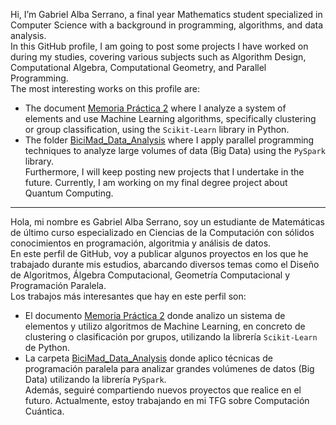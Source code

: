 Hi, I’m Gabriel Alba Serrano, a final year Mathematics student specialized in Computer Science with a background in programming, algorithms, and data analysis. <br>
In this GitHub profile, I am going to post some projects I have worked on during my studies, covering various subjects such as Algorithm Design, 
Computational Algebra, Computational Geometry, and Parallel Programming. <br>
The most interesting works on this profile are:
- The document [Memoria Práctica 2](https://github.com/GabrielAlbaSerrano/Computational_Geometry/blob/main/Memoria%20pr%C3%A1ctica%202%20-%20Diagrama%20de%20Voronoi%20y%20Clustering.pdf) where I analyze a system of elements and use Machine Learning algorithms, specifically clustering or group classification, using the `Scikit-Learn` library in Python.
- The folder [BiciMad_Data_Analysis](https://github.com/GabrielAlbaSerrano/Parallel_Programming/tree/main/BiciMad_Data_Analysis) where I apply parallel programming techniques to analyze large volumes of data (Big Data) using the `PySpark` library. <br>
Furthermore, I will keep posting new projects that I undertake in the future. Currently, I am working on my final degree project about Quantum Computing.

------------

Hola, mi nombre es Gabriel Alba Serrano, soy un estudiante de Matemáticas de último curso especializado en Ciencias de la Computación con sólidos
conocimientos en programación, algoritmia y análisis de datos. <br>
En este perfil de GitHub, voy a publicar algunos proyectos en los que he trabajado durante mis estudios, abarcando diversos temas como el Diseño de Algoritmos, 
Álgebra Computacional, Geometría Computacional y Programación Paralela. <br>
Los trabajos más interesantes que hay en este perfil son:
- El documento [Memoria Práctica 2](https://github.com/GabrielAlbaSerrano/Computational_Geometry/blob/main/Memoria%20pr%C3%A1ctica%202%20-%20Diagrama%20de%20Voronoi%20y%20Clustering.pdf)
donde analizo un sistema de elementos y utilizo algoritmos de Machine Learning, en concreto de clustering o clasificación por grupos, utilizando la librería `Scikit-Learn` de Python.
- La carpeta [BiciMad_Data_Analysis](https://github.com/GabrielAlbaSerrano/Parallel_Programming/tree/main/BiciMad_Data_Analysis) donde aplico técnicas de programación paralela para
analizar grandes volúmenes de datos (Big Data) utilizando la librería `PySpark`. <br>
Además, seguiré compartiendo nuevos proyectos que realice en el futuro. Actualmente, estoy trabajando en mi TFG sobre Computación Cuántica.

